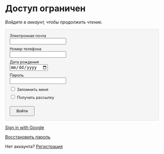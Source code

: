 # Доступ ограничен

*Войдите в аккаунт, чтобы продолжить чтение.*

<style>
form#joke { display: flex; flex-direction: column; gap: 0.5em; padding: 1em; border-radius: 0.2em; border: 1px solid #e1e1e1; background-color: #00000008; }
form#joke label:not(.inline) { display: block; }
form#joke label { font-size: 90%; }
form#joke > button { width: fit-content; padding: 0.5em 1.5em; margin-top: 1em; }
</style>
<form id = "joke">
    <div>
        <label for = "email">Электронная почта</label>
        <input type = "email" id = "email">
    </div>
    <div>
        <label for = "tel">Номер телефона</label>
        <input type = "tel" id = "tel">
    </div>
    <div>
        <label for = "date">Дата рождения</label>
        <input type = "date" id = "date">
    </div>
    <div>
        <label for = "password">Пароль</label>
        <input type = "password" id = "password">
    </div>
    <div>
        <input type = "checkbox" id = "remember"> 
        <label for = "remember" class = "inline">Запомнить меня</label>
    </div>
    <div>
        <input type = "checkbox" id = "news"> 
        <label for = "news" class = "inline">Получать рассылку</label>
    </div>
    <button type = "submit">Войти</button>
</form>

<a href = "#hahahaha">Sign in with Google</a>

<a href = "#hahaha">Восстановить пароль</a>

Нет аккаунта? <a href = "#haha">Регистрация</a>



